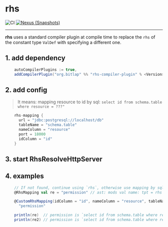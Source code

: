 # rhs

![CI][Badge-CI] [![Nexus (Snapshots)][Badge-Snapshots]][Link-Snapshots]

[Badge-CI]: https://github.com/bitlap/rhs/actions/workflows/ScalaCI.yml/badge.svg
[Badge-Snapshots]: https://img.shields.io/nexus/s/org.bitlap/rhs_3?server=https%3A%2F%2Fs01.oss.sonatype.org
[Link-Snapshots]: https://s01.oss.sonatype.org/content/repositories/snapshots/org/bitlap/rhs

----

**rhs** uses a standard compiler plugin at compile time to replace the `rhs` of the constant type `ValDef` with specifying a different one.

## 1. add dependency

```scala
    autoCompilerPlugins := true,
    addCompilerPlugin("org.bitlap" %% "rhs-compiler-plugin" % <Version>)
```

## 2. add config

> It means: mapping resource to id by sql: `select id from schema.table where resource = ???"`
```scala
    rhs-mapping {
      url = "jdbc:postgresql://localhost/db"
      tableName = "schema.table"
      nameColumn = "resource"
      port = 18000
      idColumn = "id"
    }
```

## 3. start RhsResolveHttpServer

## 4. examples

```scala
    // If not found, continue using `rhs`, otherwise use mapping by sql.
    @RhsMapping val re = "permission" // ast: mods val name: tpt = rhs

    @CustomRhsMapping(idColumn = "id", nameColumn = "resource", tableName = "schema.table") val re2 =
      "permission"

    println(re)  // permission is `select id from schema.table where resource = permission`
    println(re2) // permission is `select id from schema.table where resource = permission`
```

